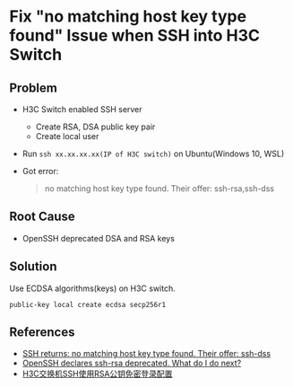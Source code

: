 # Fix "no matching host key type found" Issue when SSH into H3C Switch

## Problem
* H3C Switch enabled SSH server
  * Create RSA, DSA public key pair
  * Create local user

* Run `ssh xx.xx.xx.xx(IP of H3C switch)` on Ubuntu(Windows 10, WSL)
* Got error:

  > no matching host key type found. Their offer: ssh-rsa,ssh-dss

## Root Cause
* OpenSSH deprecated DSA and RSA keys

## Solution
Use ECDSA algorithms(keys) on H3C switch.

```
public-key local create ecdsa secp256r1
```

## References
* [SSH returns: no matching host key type found. Their offer: ssh-dss](https://askubuntu.com/questions/836048/ssh-returns-no-matching-host-key-type-found-their-offer-ssh-dss)
* [OpenSSH declares ssh-rsa deprecated. What do I do next?](https://security.stackexchange.com/questions/226131/openssh-declares-ssh-rsa-deprecated-what-do-i-do-next)
* [H3C交换机SSH使用RSA公钥免密登录配置](https://www.cnblogs.com/powpoia/p/18459875)

